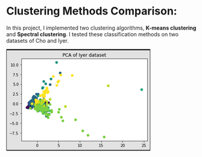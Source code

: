 # Clustering Methods Comparison:

In this project,  I implemented two clustering algorithms, **K-means clustering** and **Spectral clustering**. I tested these classification methods on two datasets of Cho and Iyer. 

![PCA of Iyer Dataset](https://github.com/ZhilaAghajari/Clustering_methods_comparison/blob/main/images/PCA_iyer.png)
